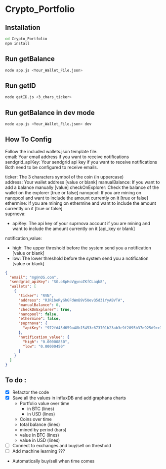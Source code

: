 # Crypto_Portfolio

## Installation

```bash
cd Crypto_Portfolio
npm install
```

## Run getBalance

```bash
node app.js <Your_Wallet_File.json>
```

## Run getID

```bash
node getID.js <3_chars_ticker>
```

## Run getBalance in dev mode

```bash
node app.js <Your_Wallet_File.json> dev
```

## How To Config

Follow the included wallets.json template file.  
email: Your email address if you want to receive notifications  
sendgrid_apiKey: Your sendgrid api key if you want to receive notifications  
Both need to be configured to receive emails.

ticker: The 3 characters symbol of the coin (in uppercase)  
address: Your wallet address [value or blank]
manualBalance: If you want to add a balance manually [value]
checkOnExplorer: Check the balance of the wallet on the explorer [true or false]
nanopool: If you are mining on nanopool and want to include the amount currently on it [true or false]  
ethermine: If you are mining on ethermine and want to include the amount currently on it [true or false]  
suprnova:

- apiKey: The api key of your suprnova account if you are mining and want to include the amount currently on it [api_key or blank]

notification_value:

- high: The upper threshold before the system send you a notification [value or blank]
- low: The lower threshold before the system send you a notification [value or blank]

```json
{
  "email": "mg@nOS.com",
  "sendgrid_apiKey": "SG.o8pHoVgynoZKfCLaqb8",
  "wallets": [
    {
      "ticker": "RVN",
      "address": "RJRibeRyGhGFdWmB9V5UevQ5d3iYyABVTA",
      "manualBalance": 0,
      "checkOnExplorer": true,
      "nanopool": false,
      "ethermine": false,
      "suprnova": {
        "apiKey": "972fd45d659a48b15453c673701b23ab3c9f2095b37d925d9cc3aba8a5cb7a06"
      },
      "notification_value": {
        "high": "0.00000850",
        "low": "0.00000450"
      }
    }
  ]
}
```

## To do :

- [x] Refactor the code
- [x] Save all the values in influxDB and add graphana charts
  - Portfolio value over time
    - in BTC (lines)
    - in USD (lines)
  - Coins over time
  - total balance (lines)
  - mined by period (bars)
  - value in BTC (lines)
  - value in USD (lines)
- [ ] Connect to exchanges and buy/sell on threshold
- [ ] Add machine learning ???
- Automatically buy/sell when time comes
